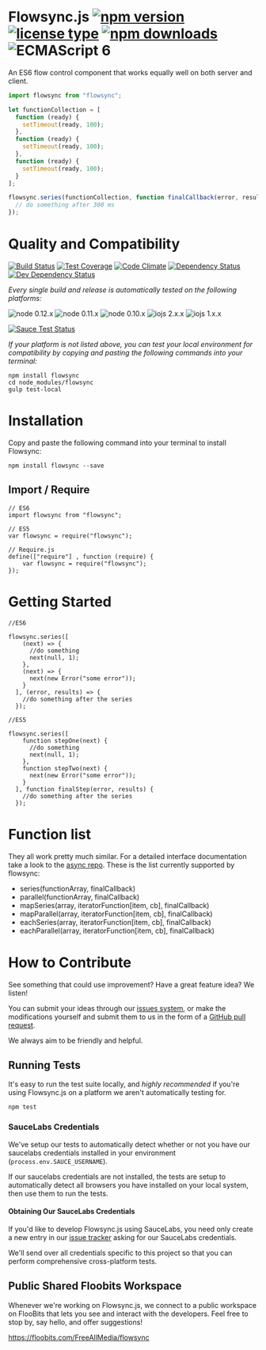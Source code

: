 # Flowsync.js [![npm version](https://img.shields.io/npm/v/flowsync.svg)](https://www.npmjs.com/package/flowsync) [![license type](https://img.shields.io/npm/l/flowsync.svg)](https://github.com/FreeAllMedia/flowsync.git/blob/master/LICENSE) [![npm downloads](https://img.shields.io/npm/dm/flowsync.svg)](https://www.npmjs.com/package/flowsync) ![ECMAScript 6](https://img.shields.io/badge/ECMAScript-6-red.svg)

An ES6 flow control component that works equally well on both server and client.

```javascript
import flowsync from "flowsync";

let functionCollection = [
  function (ready) {
    setTimeout(ready, 100);
  },
  function (ready) {
    setTimeout(ready, 100);
  },
  function (ready) {
    setTimeout(ready, 100);
  }
];

flowsync.series(functionCollection, function finalCallback(error, results) {
  // do something after 300 ms
});

```

# Quality and Compatibility

[![Build Status](https://travis-ci.org/FreeAllMedia/flowsync.png?branch=master)](https://travis-ci.org/FreeAllMedia/flowsync) [![Test Coverage](https://codeclimate.com/repos/5582170a695680742a009284/badges/2774ba459c4f960769d9/coverage.svg)](https://codeclimate.com/repos/5582170a695680742a009284/coverage) [![Code Climate](https://codeclimate.com/repos/5582170a695680742a009284/badges/2774ba459c4f960769d9/gpa.svg)](https://codeclimate.com/repos/5582170a695680742a009284/feed) [![Dependency Status](https://david-dm.org/FreeAllMedia/flowsync.png?theme=shields.io)](https://david-dm.org/FreeAllMedia/flowsync?theme=shields.io) [![Dev Dependency Status](https://david-dm.org/FreeAllMedia/flowsync/dev-status.svg)](https://david-dm.org/FreeAllMedia/flowsync?theme=shields.io#info=devDependencies)

*Every single build and release is automatically tested on the following platforms:*

![node 0.12.x](https://img.shields.io/badge/node-0.12.x-brightgreen.svg) ![node 0.11.x](https://img.shields.io/badge/node-0.11.x-brightgreen.svg) ![node 0.10.x](https://img.shields.io/badge/node-0.10.x-red.svg) 
![iojs 2.x.x](https://img.shields.io/badge/iojs-2.x.x-brightgreen.svg) ![iojs 1.x.x](https://img.shields.io/badge/iojs-1.x.x-brightgreen.svg)


[![Sauce Test Status](https://saucelabs.com/browser-matrix/flowsync.svg)](https://saucelabs.com/u/flowsync)


*If your platform is not listed above, you can test your local environment for compatibility by copying and pasting the following commands into your terminal:*

```
npm install flowsync
cd node_modules/flowsync
gulp test-local
```

# Installation

Copy and paste the following command into your terminal to install Flowsync:

```
npm install flowsync --save
```

## Import / Require

```
// ES6
import flowsync from "flowsync";
```

```
// ES5
var flowsync = require("flowsync");
```

```
// Require.js
define(["require"] , function (require) {
    var flowsync = require("flowsync");
});
```

# Getting Started

```
//ES6

flowsync.series([
    (next) => {
      //do something
      next(null, 1);
    },
    (next) => {
      next(new Error("some error"));
    }
  ], (error, results) => {
    //do something after the series
  });

```

```
//ES5

flowsync.series([
    function stepOne(next) {
      //do something
      next(null, 1);
    },
    function stepTwo(next) {
      next(new Error("some error"));
    }
  ], function finalStep(error, results) {
    //do something after the series
  });

```

# Function list
They all work pretty much similar. For a detailed interface documentation take a look to the [async repo](https://github.com/caolan/async). These is the list currently supported by flowsync:
* series(functionArray, finalCallback)
* parallel(functionArray, finalCallback)
* mapSeries(array, iteratorFunction[item, cb], finalCallback)
* mapParallel(array, iteratorFunction[item, cb], finalCallback)
* eachSeries(array, iteratorFunction[item, cb], finalCallback)
* eachParallel(array, iteratorFunction[item, cb], finalCallback)

# How to Contribute

See something that could use improvement? Have a great feature idea? We listen!

You can submit your ideas through our [issues system](https://github.com/FreeAllMedia/flowsync/issues), or make the modifications yourself and submit them to us in the form of a [GitHub pull request](https://help.github.com/articles/using-pull-requests/).

We always aim to be friendly and helpful.

## Running Tests

It's easy to run the test suite locally, and *highly recommended* if you're using Flowsync.js on a platform we aren't automatically testing for.

```
npm test
```

### SauceLabs Credentials

We've setup our tests to automatically detect whether or not you have our saucelabs credentials installed in your environment (`process.env.SAUCE_USERNAME`).

If our saucelabs credentials are not installed, the tests are setup to automatically detect all browsers you have installed on your local system, then use them to run the tests.

#### Obtaining Our SauceLabs Credentials

If you'd like to develop Flowsync.js using SauceLabs, you need only create a new entry in our [issue tracker](https://github.com/FreeAllMedia/flowsync/issues) asking for our SauceLabs credentials.

We'll send over all credentials specific to this project so that you can perform comprehensive cross-platform tests.


## Public Shared Floobits Workspace

Whenever we're working on Flowsync.js, we connect to a public workspace on FlooBits that lets you see and interact with the developers. Feel free to stop by, say hello, and offer suggestions!

https://floobits.com/FreeAllMedia/flowsync

